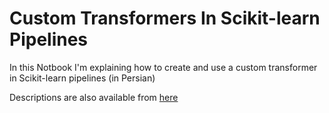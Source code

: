 # Custom Transformers In  Scikit-learn Pipelines


In this Notbook I'm explaining how to create and use a custom transformer in  Scikit-learn pipelines (in Persian)

Descriptions are also available from [here](https://virgool.io/@DataJr/%D8%A7%DB%8C%D8%AC%D8%A7%D8%AF-transformer-%D8%B3%D9%81%D8%A7%D8%B1%D8%B4%DB%8C-%D8%AF%D8%B1-pipeline%D9%87%D8%A7%DB%8C-sklearn-vfozoeekh727)
